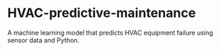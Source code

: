 # HVAC-predictive-maintenance
A machine learning model that predicts HVAC equipment failure using sensor data and Python.
